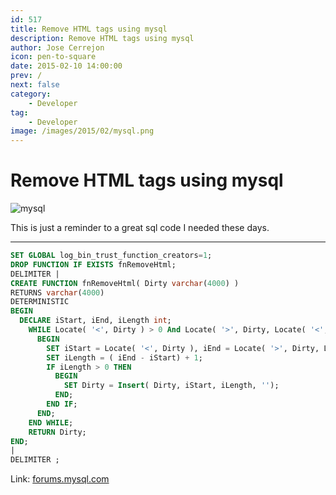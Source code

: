 ```yaml
---
id: 517
title: Remove HTML tags using mysql
description: Remove HTML tags using mysql
author: Jose Cerrejon
icon: pen-to-square
date: 2015-02-10 14:00:00
prev: /
next: false
category:
    - Developer
tag:
    - Developer
image: /images/2015/02/mysql.png
---
```


# Remove HTML tags using mysql

![mysql](/images/2015/02/mysql.png)

This is just a reminder to a great sql code I needed these days.

---

```sql
SET GLOBAL log_bin_trust_function_creators=1;
DROP FUNCTION IF EXISTS fnRemoveHtml;
DELIMITER |
CREATE FUNCTION fnRemoveHtml( Dirty varchar(4000) )
RETURNS varchar(4000)
DETERMINISTIC
BEGIN
  DECLARE iStart, iEnd, iLength int;
    WHILE Locate( '<', Dirty ) > 0 And Locate( '>', Dirty, Locate( '<', Dirty )) > 0 DO
      BEGIN
        SET iStart = Locate( '<', Dirty ), iEnd = Locate( '>', Dirty, Locate('<', Dirty ));
        SET iLength = ( iEnd - iStart) + 1;
        IF iLength > 0 THEN
          BEGIN
            SET Dirty = Insert( Dirty, iStart, iLength, '');
          END;
        END IF;
      END;
    END WHILE;
    RETURN Dirty;
END;
|
DELIMITER ;
```

Link: [forums.mysql.com](https://forums.mysql.com/read.php?52,177343,177985)
